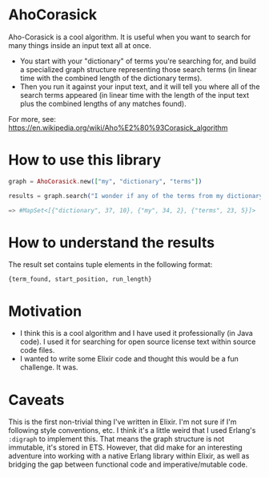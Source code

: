 AhoCorasick
===========

Aho-Corasick is a cool algorithm. It is useful when you want to search for many things inside an input text all at once.

- You start with your "dictionary" of terms you're searching for, and build a specialized graph structure representing those search terms (in linear time with the combined length of the dictionary terms).
- Then you run it against your input text, and it will tell you where all of the search terms appeared (in linear time with the length of the input text plus the combined lengths of any matches found).

For more, see: https://en.wikipedia.org/wiki/Aho%E2%80%93Corasick_algorithm


How to use this library
=======================

```elixir
graph = AhoCorasick.new(["my", "dictionary", "terms"])

results = graph.search("I wonder if any of the terms from my dictionary appear in this text, and if so, where?")

=> #MapSet<[{"dictionary", 37, 10}, {"my", 34, 2}, {"terms", 23, 5}]>
```

How to understand the results
=============================

The result set contains tuple elements in the following format:

    {term_found, start_position, run_length}


Motivation
==========

- I think this is a cool algorithm and I have used it professionally (in Java code). I used it for searching for open source license text within source code files.
- I wanted to write some Elixir code and thought this would be a fun challenge. It was.


Caveats
=======

This is the first non-trivial thing I've written in Elixir. I'm not sure if I'm following style conventions, etc. I think it's a little weird that I used Erlang's `:digraph` to implement this. That means the graph structure is not immutable, it's stored in ETS. However, that did make for an interesting adventure into working with a native Erlang library within Elixir, as well as bridging the gap between functional code and imperative/mutable code.

